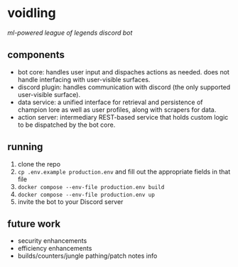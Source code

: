 # voidling
*ml-powered league of legends discord bot*

## components
- bot core: handles user input and dispaches actions as needed. does not handle interfacing with user-visible surfaces.
- discord plugin: handles communication with discord (the only supported user-visible surface).
- data service: a unified interface for retrieval and persistence of champion lore as well as user profiles, along with scrapers for data.
- action server: intermediary REST-based service that holds custom logic to be dispatched by the bot core.

## running
1. clone the repo
2. `cp .env.example production.env` and fill out the appropriate fields in that file
3. `docker compose --env-file production.env build`
4. `docker compose --env-file production.env up`
5. invite the bot to your Discord server

## future work
- security enhancements
- efficiency enhancements
- builds/counters/jungle pathing/patch notes info